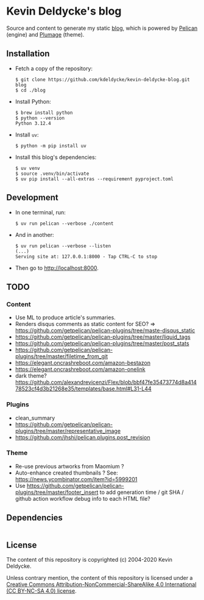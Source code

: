 # Kevin Deldycke's blog

Source and content to generate my static [blog](https://kevin.deldycke.com),
which is powered by [Pelican](https://getpelican.com) (engine) and
[Plumage](https://github.com/kdeldycke/plumage) (theme).

## Installation

- Fetch a copy of the repository:

  ```shell-session
  $ git clone https://github.com/kdeldycke/kevin-deldycke-blog.git blog
  $ cd ./blog
  ```

- Install Python:

  ```shell-session
  $ brew install python
  $ python --version
  Python 3.12.4
  ```

- Install `uv`:

  ```shell-session
  $ python -m pip install uv
  ```

- Install this blog's dependencies:

  ```shell-session
  $ uv venv
  $ source .venv/bin/activate
  $ uv pip install --all-extras --requirement pyproject.toml
  ```

## Development

- In one terminal, run:

  ```shell-session
  $ uv run pelican --verbose ./content
  ```

- And in another:

  ```shell-session
  $ uv run pelican --verbose --listen
  (...)
  Serving site at: 127.0.0.1:8000 - Tap CTRL-C to stop
  ```

- Then go to [http://localhost:8000](http://localhost:8000).

## TODO

### Content

- Use ML to produce article's summaries.
- Renders disqus comments as static content for SEO? => https://github.com/getpelican/pelican-plugins/tree/maste-disqus_static
- https://github.com/getpelican/pelican-plugins/tree/master/liquid_tags
- https://github.com/getpelican/pelican-plugins/tree/master/post_stats
- https://github.com/getpelican/pelican-plugins/tree/master/filetime_from_git
- https://elegant.oncrashreboot.com/amazon-bestazon
- https://elegant.oncrashreboot.com/amazon-onelink
- dark theme? https://github.com/alexandrevicenzi/Flex/blob/bbf47fe35473774d8a41478523cf4d3b21268e35/templates/base.html#L31-L44

### Plugins

- clean_summary
- https://github.com/getpelican/pelican-plugins/tree/master/representative_image
- https://github.com/jhshi/pelican.plugins.post_revision

### Theme

- Re-use previous artworks from Maomium ?
- Auto-enhance created thumbnails ? See: https://news.ycombinator.com/item?id=5999201
- Use https://github.com/getpelican/pelican-plugins/tree/master/footer_insert
  to add generation time / git SHA / github action workflow debug info to
  each HTML file?

## Dependencies

```mermaid docs/assets/dependencies.mmd
```

## License

The content of this repository is copyrighted (c) 2004-2020 Kevin Deldycke.

Unless contrary mention, the content of this repository is licensed under a
[Creative Commons Attribution-NonCommercial-ShareAlike 4.0 International (CC
BY-NC-SA 4.0) license](license).
